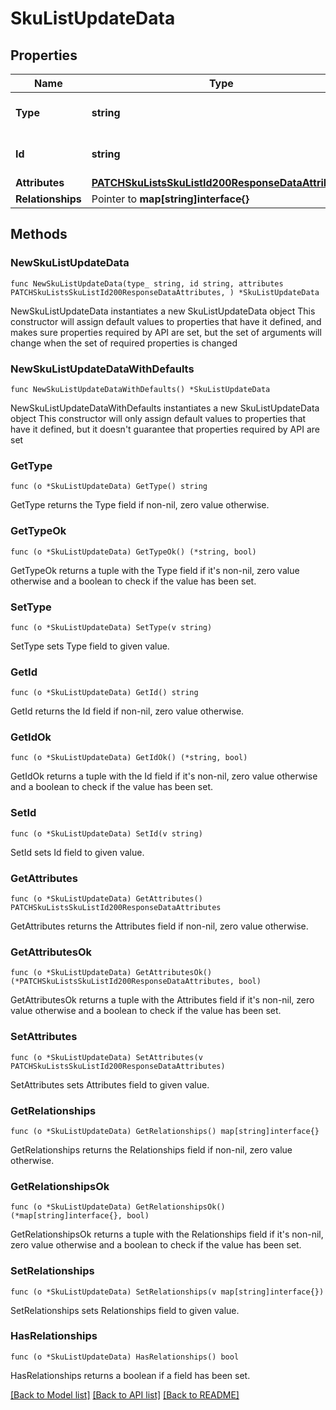 # SkuListUpdateData

## Properties

Name | Type | Description | Notes
------------ | ------------- | ------------- | -------------
**Type** | **string** | The resource&#39;s type | 
**Id** | **string** | The resource&#39;s id | 
**Attributes** | [**PATCHSkuListsSkuListId200ResponseDataAttributes**](PATCHSkuListsSkuListId200ResponseDataAttributes.md) |  | 
**Relationships** | Pointer to **map[string]interface{}** |  | [optional] 

## Methods

### NewSkuListUpdateData

`func NewSkuListUpdateData(type_ string, id string, attributes PATCHSkuListsSkuListId200ResponseDataAttributes, ) *SkuListUpdateData`

NewSkuListUpdateData instantiates a new SkuListUpdateData object
This constructor will assign default values to properties that have it defined,
and makes sure properties required by API are set, but the set of arguments
will change when the set of required properties is changed

### NewSkuListUpdateDataWithDefaults

`func NewSkuListUpdateDataWithDefaults() *SkuListUpdateData`

NewSkuListUpdateDataWithDefaults instantiates a new SkuListUpdateData object
This constructor will only assign default values to properties that have it defined,
but it doesn't guarantee that properties required by API are set

### GetType

`func (o *SkuListUpdateData) GetType() string`

GetType returns the Type field if non-nil, zero value otherwise.

### GetTypeOk

`func (o *SkuListUpdateData) GetTypeOk() (*string, bool)`

GetTypeOk returns a tuple with the Type field if it's non-nil, zero value otherwise
and a boolean to check if the value has been set.

### SetType

`func (o *SkuListUpdateData) SetType(v string)`

SetType sets Type field to given value.


### GetId

`func (o *SkuListUpdateData) GetId() string`

GetId returns the Id field if non-nil, zero value otherwise.

### GetIdOk

`func (o *SkuListUpdateData) GetIdOk() (*string, bool)`

GetIdOk returns a tuple with the Id field if it's non-nil, zero value otherwise
and a boolean to check if the value has been set.

### SetId

`func (o *SkuListUpdateData) SetId(v string)`

SetId sets Id field to given value.


### GetAttributes

`func (o *SkuListUpdateData) GetAttributes() PATCHSkuListsSkuListId200ResponseDataAttributes`

GetAttributes returns the Attributes field if non-nil, zero value otherwise.

### GetAttributesOk

`func (o *SkuListUpdateData) GetAttributesOk() (*PATCHSkuListsSkuListId200ResponseDataAttributes, bool)`

GetAttributesOk returns a tuple with the Attributes field if it's non-nil, zero value otherwise
and a boolean to check if the value has been set.

### SetAttributes

`func (o *SkuListUpdateData) SetAttributes(v PATCHSkuListsSkuListId200ResponseDataAttributes)`

SetAttributes sets Attributes field to given value.


### GetRelationships

`func (o *SkuListUpdateData) GetRelationships() map[string]interface{}`

GetRelationships returns the Relationships field if non-nil, zero value otherwise.

### GetRelationshipsOk

`func (o *SkuListUpdateData) GetRelationshipsOk() (*map[string]interface{}, bool)`

GetRelationshipsOk returns a tuple with the Relationships field if it's non-nil, zero value otherwise
and a boolean to check if the value has been set.

### SetRelationships

`func (o *SkuListUpdateData) SetRelationships(v map[string]interface{})`

SetRelationships sets Relationships field to given value.

### HasRelationships

`func (o *SkuListUpdateData) HasRelationships() bool`

HasRelationships returns a boolean if a field has been set.


[[Back to Model list]](../README.md#documentation-for-models) [[Back to API list]](../README.md#documentation-for-api-endpoints) [[Back to README]](../README.md)


